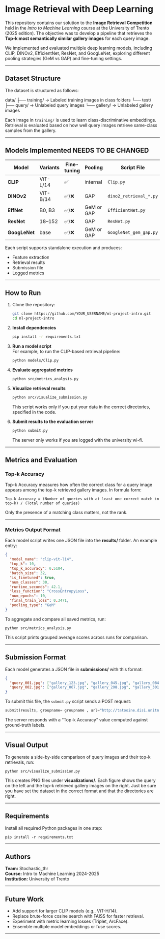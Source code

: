 # Image Retrieval with Deep Learning

This repository contains our solution to the **Image Retrieval Competition** held in the *Intro to Machine Learning* course at the University of Trento (2025 edition). The objective was to develop a pipeline that retrieves the **Top-k most semantically similar gallery images** for each query image.

We implemented and evaluated multiple deep learning models, including CLIP, DINOv2, EfficientNet, ResNet, and GoogLeNet, exploring different pooling strategies (GeM vs GAP) and fine-tuning settings.

---

## Dataset Structure

The dataset is structured as follows:

data/
 ├── training/  -> Labeled training images in class folders
 └── test/
  ├── query/ -> Unlabeled query images
  └── gallery/ -> Unlabeled gallery images


Each image in `training/` is used to learn class-discriminative embeddings. Retrieval is evaluated based on how well query images retrieve same-class samples from the gallery.

---

## Models Implemented NEEDS TO BE CHANGED

| Model       | Variants       | Fine-tuning | Pooling     | Script File                    |
|-------------|----------------|-------------|-------------|--------------------------------|
| **CLIP**    | ViT-L/14       | ✅           | internal    | `Clip.py`                      |
| **DINOv2**  | ViT-B/14       | ✅/❌         | GAP         | `dino2_retrieval_*.py`         |
| **EffNet**  | B0, B3         | ✅/❌         | GeM or GAP  | `EfficientNet.py`              |
| **ResNet**  | 18–152         | ✅/❌         | GAP         | `ResNet.py`                    |
| **GoogLeNet**| base          | ✅/❌         | GeM or GAP  | `GoogleNet_gem_gap.py`         |

Each script supports standalone execution and produces:
- Feature extraction
- Retrieval results
- Submission file
- Logged metrics

---

## How to Run

1. Clone the repository:
   ```bash
   git clone https://github.com/YOUR_USERNAME/ml-project-intro.git
   cd ml-project-intro

2. **Install dependencies**  
   ```bash
   pip install -r requirements.txt
   ```

3. **Run a model script**  
   For example, to run the CLIP-based retrieval pipeline:  
   ```bash
   python models/Clip.py
   ```

4. **Evaluate aggregated metrics**  
   ```bash
   python src/metrics_analysis.py
   ```

5. **Visualize retrieval results**  
   ```bash
   python src/visualize_submission.py
   ```
   This script works only  if you put your data in the correct directories, specified in the code. 

6. **Submit results to the evaluation server**  
   ```bash
   python submit.py
   ```
   The server only works if you are logged with the university wi-fi.

---

## Metrics and Evaluation

### Top-k Accuracy

Top-k Accuracy measures how often the correct class for a query image appears among the top-k retrieved gallery images. In formula form:

```
Top-k Accuracy = (Number of queries with at least one correct match in top-k) / (Total number of queries)
```

Only the presence of a matching class matters, not the rank.

---

### Metrics Output Format

Each model script writes one JSON file into the **results/** folder. An example entry:

```json
{
  "model_name": "clip-vit-l14",
  "top_k": 10,
  "top_k_accuracy": 0.5104,
  "batch_size": 32,
  "is_finetuned": true,
  "num_classes": 30,
  "runtime_seconds": 42.1,
  "loss_function": "CrossEntropyLoss",
  "num_epochs": 10,
  "final_train_loss": 0.3471,
  "pooling_type": "GeM"
}
```

To aggregate and compare all saved metrics, run:

```
python src/metrics_analysis.py
```

This script prints grouped average scores across runs for comparison.

---

## Submission Format

Each model generates a JSON file in **submissions/** with this format:

```json
{
  "query_001.jpg": ["gallery_123.jpg", "gallery_045.jpg", "gallery_084.jpg"],
  "query_002.jpg": ["gallery_067.jpg", "gallery_208.jpg", "gallery_301.jpg"]
}
```

To submit this file, the `submit.py` script sends a POST request:

```python
submit(results, groupname= groupname , url="http://tatooine.disi.unitn.it:3001/retrieval/")
```

The server responds with a “Top-k Accuracy” value computed against ground-truth labels.

---

## Visual Output

To generate a side-by-side comparison of query images and their top-k retrievals, run:

```
python src/visualize_submission.py
```

This creates PNG files under **visualizations/**. Each figure shows the query on the left and the top-k retrieved gallery images on the right. Just be sure you have set the dataset in the correct format and that the directories are right. 

---

## Requirements

Install all required Python packages in one step:

```
pip install -r requirements.txt
```

---

## Authors

**Team:** Stochastic_thr  
**Course:** Intro to Machine Learning 2024-2025  
**Institution:** University of Trento

---

## Future Work

- Add support for larger CLIP models (e.g., ViT-H/14).  
- Replace brute-force cosine search with FAISS for faster retrieval.  
- Experiment with metric learning losses (Triplet, ArcFace).  
- Ensemble multiple model embeddings or fuse scores.

---
